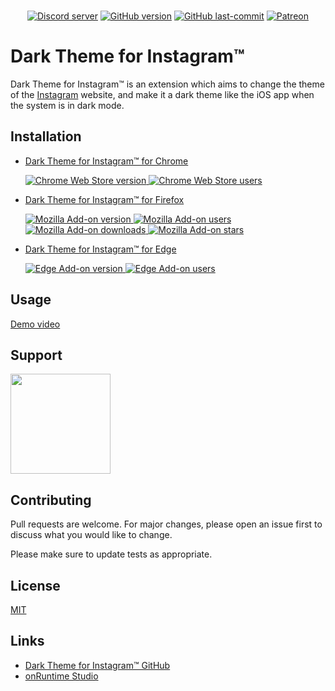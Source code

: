 <div align="center">
  <br />
  <p>
    <a href="https://discord.gg/ucX9c5yXmX"><img src="https://discordapp.com/api/guilds/706902551647354920/embed.png" alt="Discord server" ></a>
<a href="https://github.com/onRuntime/instagram-dark-extension/releases/latest"><img src="https://img.shields.io/github/v/release/onRuntime/instagram-dark-extension" alt="GitHub version" /></a>
    <a href="https://github.com/onRuntime/instagram-dark-extension/releases/latest"><img src="https://img.shields.io/github/last-commit/onRuntime/instagram-dark-extension" alt="GitHub last-commit" /></a>
    <a href="https://www.patreon.com/onruntime"><img src="https://img.shields.io/badge/donate-patreon-F96854" alt="Patreon" /></a>
  </p>
</div>

# Dark Theme for Instagram™

Dark Theme for Instagram™ is an extension which aims to change the theme of the [Instagram](https://instagram.com) website, and make it a dark theme like the iOS app when the system is in dark mode.

## Installation

* <a href="https://chrome.google.com/webstore/detail/instagram-dark-theme/hhpaefgagkcciebgfdmoljlebdmpfcfb">
    Dark Theme for Instagram™ for Chrome 
    <p>
      <img src="https://img.shields.io/chrome-web-store/v/hhpaefgagkcciebgfdmoljlebdmpfcfb" alt="Chrome Web Store version">
      <img src="https://img.shields.io/chrome-web-store/users/hhpaefgagkcciebgfdmoljlebdmpfcfb" alt="Chrome Web Store users">
    </p>
  </a>

* <a href="https://addons.mozilla.org/fr/firefox/addon/instagram-dark-theme">
    Dark Theme for Instagram™ for Firefox
    <p>
      <img src="https://img.shields.io/amo/v/instagram-dark-theme" alt="Mozilla Add-on version">
      <img src="https://img.shields.io/amo/users/instagram-dark-theme" alt="Mozilla Add-on users">
      <img src="https://img.shields.io/amo/dw/instagram-dark-theme" alt="Mozilla Add-on downloads">
      <img src="https://img.shields.io/amo/stars/instagram-dark-theme" alt="Mozilla Add-on stars">
    </p>
  </a>

* <a href="https://microsoftedge.microsoft.com/addons/detail/instagram-dark-theme/dhpoocfaphdchlaabhnacbffnacpagoj">
    Dark Theme for Instagram™ for Edge
    <p>
      <img src="https://img.shields.io/badge/dynamic/json?label=edge%20add-on&prefix=v&query=%24.version&url=https%3A%2F%2Fmicrosoftedge.microsoft.com%2Faddons%2Fgetproductdetailsbycrxid%2Fdhpoocfaphdchlaabhnacbffnacpagoj" alt="Edge Add-on version">
      <img src="https://img.shields.io/badge/dynamic/json?label=users&query=%24.activeInstallCount&url=https%3A%2F%2Fmicrosoftedge.microsoft.com%2Faddons%2Fgetproductdetailsbycrxid%2Fdhpoocfaphdchlaabhnacbffnacpagoj" alt="Edge Add-on users">
    </p>
  </a>

## Usage

[Demo video](https://youtu.be/lTHWX66-kUg)

## Support

<a href="https://www.patreon.com/onruntime">
	<img src="https://c5.patreon.com/external/logo/become_a_patron_button@2x.png" width="160">
</a>

## Contributing
Pull requests are welcome. For major changes, please open an issue first to discuss what you would like to change.

Please make sure to update tests as appropriate.

## License
[MIT](LICENSE)

## Links

* [Dark Theme for Instagram™ GitHub](https://github.com/onRuntime/instagram-dark-extension)
* [onRuntime Studio](https://onruntime.com)
